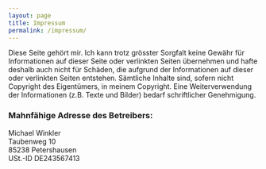 ```yaml
---
layout: page
title: Impressum
permalink: /impressum/
---
```


Diese Seite geh&ouml;rt mir. Ich kann trotz gr&ouml;sster
Sorgfalt keine Gew&auml;hr f&uuml;r Informationen auf dieser
Seite oder verlinkten Seiten &uuml;bernehmen und hafte deshalb
auch nicht f&uuml;r Sch&auml;den, die aufgrund der Informationen
auf dieser oder verlinkten Seiten entstehen. S&auml;mtliche
Inhalte sind, sofern nicht Copyright des Eigent&uuml;mers, in
meinem Copyright. Eine Weiterverwendung der Informationen (z.B.
Texte und Bilder) bedarf schriftlicher Genehmigung.

### Mahnf&auml;hige Adresse des Betreibers:

Michael Winkler  
Taubenweg 10  
85238 Petershausen  
USt.-ID DE243567413  
